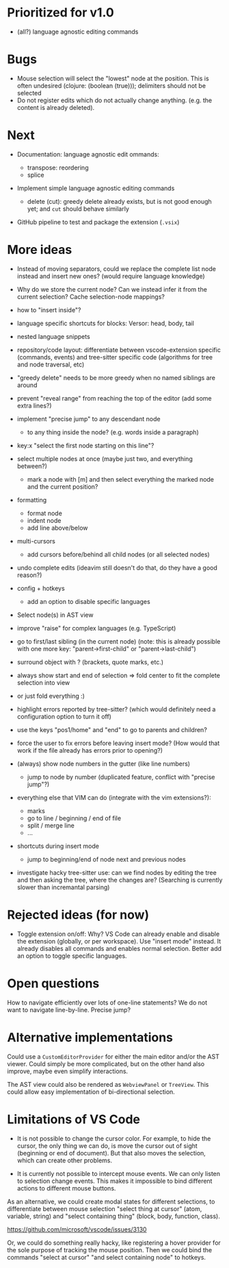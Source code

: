 # Prioritized for v1.0

- (all?) language agnostic editing commands

# Bugs

- Mouse selection will select the "lowest" node at the position. This is often undesired (clojure: (boolean (true))); delimiters should not be selected
- Do not register edits which do not actually change anything. (e.g. the content is already deleted).

# Next

- Documentation: language agnostic edit ommands:
    - transpose: reordering
    - splice

- Implement simple language agnostic editing commands
    - delete (cut): greedy delete already exists, but is not good enough yet; and `cut` should behave similarly
- GitHub pipeline to test and package the extension (`.vsix`)

# More ideas

- Instead of moving separators, could we replace the complete list node instead and insert new ones?
  (would require language knowledge)
- Why do we store the current node? Can we instead infer it from the current selection?
  Cache selection-node mappings?
- how to "insert inside"?
- language specific shortcuts for blocks: Versor: head, body, tail
- nested language snippets
- repository/code layout: differentiate between vscode-extension specific (commands, events) and tree-sitter specific code (algorithms for tree and node traversal, etc)
- "greedy delete" needs to be more greedy when no named siblings are around
- prevent "reveal range" from reaching the top of the editor (add some extra lines?)
- implement "precise jump" to any descendant node
    - to any thing inside the node? (e.g. words inside a paragraph)
- key:x "select the first node starting on this line"?
- select multiple nodes at once (maybe just two, and everything between?)
  - mark a node with [m] and then select everything the marked node and the current position?
- formatting
  - format node
  - indent node
  - add line above/below
- multi-cursors
  - add cursors before/behind all child nodes (or all selected nodes)
- undo complete edits (ideavim still doesn't do that, do they have a good reason?)
- config + hotkeys
  - add an option to disable specific languages
- Select node(s) in AST view
- improve "raise" for complex languages (e.g. TypeScript)
- go to first/last sibling (in the current node) (note: this is already possible with one more key: "parent->first-child" or "parent->last-child")
- surround object with ? (brackets, quote marks, etc.)
- always show start and end of selection => fold center to fit the complete selection into view
- or just fold everything :)
- highlight errors reported by tree-sitter? (which would definitely need a configuration option to turn it off)
- use the keys "pos1/home" and "end" to go to parents and children?
- force the user to fix errors before leaving insert mode? (How would that work if the file already has errors prior to opening?)

- (always) show node numbers in the gutter (like line numbers)
  - jump to node by number (duplicated feature, conflict with "precise jump"?)

- everything else that VIM can do (integrate with the vim extensions?):
  - marks
  - go to line / beginning / end of file
  - split / merge line
  - ...

- shortcuts during insert mode
  - jump to beginning/end of node next and previous nodes

- investigate hacky tree-sitter use: can we find nodes by editing the tree and then asking the tree, where the changes are? (Searching is currently slower than incremantal parsing)

# Rejected ideas (for now)

- Toggle extension on/off: Why? VS Code can already enable and disable the extension (globally, or per workspace).
  Use "insert mode" instead. It already disables all commands and enables normal selection.
  Better add an option to toggle specific languages.

# Open questions

How to navigate efficiently over lots of one-line statements? We do not want to navigate line-by-line. Precise jump?

# Alternative implementations

Could use a `CustomEditorProvider` for either the main editor and/or the AST viewer. Could simply be more complicated, but on the other hand also improve, maybe even simplify interactions.

The AST view could also be rendered as `WebviewPanel` or `TreeView`. This could allow easy implementation of bi-directional selection.

# Limitations of VS Code

- It is not possible to change the cursor color. For example, to hide the cursor, the only thing we can do, is move the cursor out of sight (beginning or end of document). But that also moves the selection, which can create other problems.

- It is currently not possible to intercept mouse events. We can only listen to selection change events.
This makes it impossible to bind different actions to different mouse buttons.

As an alternative, we could create modal states for different selections, to differentiate between mouse selection "select thing at cursor" (atom, variable, string) and "select containing thing" (block, body, function, class).

https://github.com/microsoft/vscode/issues/3130

Or, we could do something really hacky, like registering a hover provider for the sole purpose of tracking the mouse position. Then we could bind the commands "select at cursor" "and select containing node" to hotkeys.
